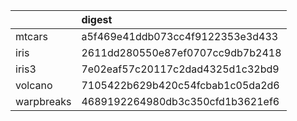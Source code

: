 |           |digest                           |
|:----------|:--------------------------------|
|mtcars     |a5f469e41ddb073cc4f9122353e3d433 |
|iris       |2611dd280550e87ef0707cc9db7b2418 |
|iris3      |7e02eaf57c20117c2dad4325d1c32bd9 |
|volcano    |7105422b629b420c54fcbab1c05da2d6 |
|warpbreaks |4689192264980db3c350cfd1b3621ef6 |
